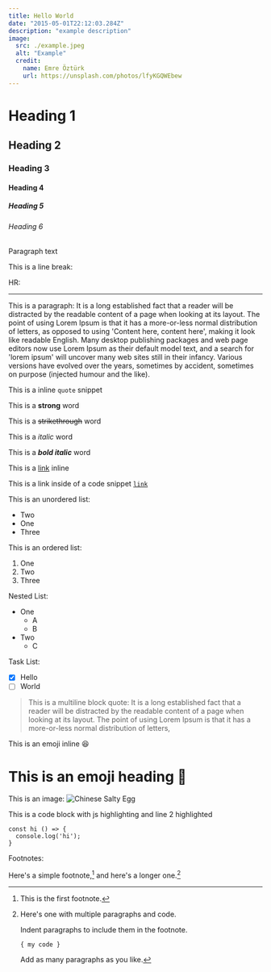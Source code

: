 ```yaml
---
title: Hello World
date: "2015-05-01T22:12:03.284Z"
description: "example description"
image:
  src: ./example.jpeg
  alt: "Example"
  credit:
    name: Emre Öztürk
    url: https://unsplash.com/photos/lfyKGQWEbew
---
```


# Heading 1

## Heading 2

### Heading 3

#### Heading 4

##### Heading 5

###### Heading 6

Paragraph text

This is a line break:

HR:

---

This is a paragraph: It is a long established fact that a reader will be distracted by the readable content of a page when looking at its layout. The point of using Lorem Ipsum is that it has a more-or-less normal distribution of letters, as opposed to using 'Content here, content here', making it look like readable English. Many desktop publishing packages and web page editors now use Lorem Ipsum as their default model text, and a search for 'lorem ipsum' will uncover many web sites still in their infancy. Various versions have evolved over the years, sometimes by accident, sometimes on purpose (injected humour and the like).

This is a inline `quote` snippet

This is a **strong** word

This is a ~~strikethrough~~ word

This is a _italic_ word

This is a **_bold italic_** word

This is a [link](/#) inline

This is a link inside of a code snippet [`link`](/#)

This is an unordered list:

- Two
- One
- Three

This is an ordered list:

1.  One
2.  Two
3.  Three

Nested List:

- One
  - A
  - B
- Two
  - C

Task List:

- [x] Hello
- [ ] World

> This is a multiline block quote:
> It is a long established fact that a reader will be distracted by the readable content of a page when looking at its layout.
> The point of using Lorem Ipsum is that it has a more-or-less normal distribution of letters,

This is an emoji inline 😆

# This is an emoji heading 🗿

This is an image:
![Chinese Salty Egg](/example.jpeg "hello")

This is a code block with js highlighting and line 2 highlighted

```javascript{2}
const hi () => {
  console.log('hi');
}
```

Footnotes:

Here's a simple footnote,[^1] and here's a longer one.[^bignote]

[^1]: This is the first footnote.
[^bignote]: Here's one with multiple paragraphs and code.

    Indent paragraphs to include them in the footnote.

    `{ my code }`

    Add as many paragraphs as you like.
